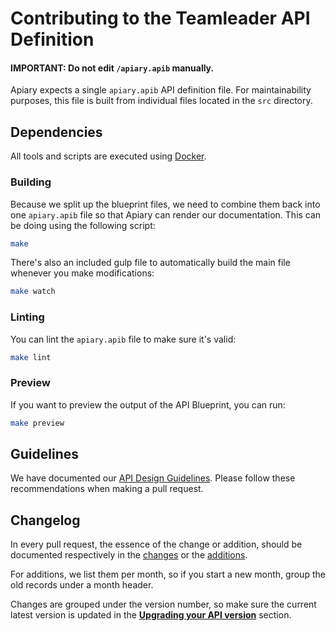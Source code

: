 # Contributing to the Teamleader API Definition

#### IMPORTANT: Do not edit `/apiary.apib` manually.

Apiary expects a single `apiary.apib` API definition file. For maintainability purposes, this file is built from individual files located in the `src` directory.

## Dependencies

All tools and scripts are executed using [Docker](https://www.docker.com).

### Building

Because we split up the blueprint files, we need to combine them back into one `apiary.apib` file so that Apiary can render our documentation. This can be doing using the following script:

```bash
make
```

There's also an included gulp file to automatically build the main file whenever you make modifications:

```bash
make watch
```

### Linting

You can lint the `apiary.apib` file to make sure it's valid:

```bash
make lint
```

### Preview

If you want to preview the output of the API Blueprint, you can run:

```bash
make preview
```

## Guidelines

We have documented our [API Design Guidelines](GUIDELINES.md). Please follow these recommendations when making a pull request.

## Changelog

In every pull request, the essence of the change or addition, should be documented respectively in the [changes](./src/changes-backwards-incompatible.apib) or the [additions](./src/changes-backwards-compatible.apib).

For additions, we list them per month, so if you start a new month, group the old records under a month header.

Changes are grouped under the version number, so make sure the current latest version is updated in the **[Upgrading your API version](https://github.com/teamleadercrm/api/blob/master/src/changes.apib)** section.
